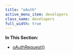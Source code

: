 ```yaml
---
title: "oAuth"
active_menu_item: developers
class_name: developers
full_width: true
---
```



**In This Section:**

 - [oAuthRequest()](oauth/oauthrequest)

